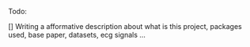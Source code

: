 Todo:

[] Writing a afformative description about what is this project, packages used, base paper, datasets, ecg signals ...
